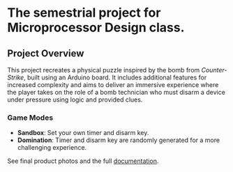 # The semestrial project for Microprocessor Design class.

## Project Overview

This project recreates a physical puzzle inspired by the bomb from *Counter-Strike*, built using an Arduino board. It includes additional features for increased complexity and aims to deliver an immersive experience where the player takes on the role of a bomb technician who must disarm a device under pressure using logic and provided clues.

### Game Modes

- **Sandbox**: Set your own timer and disarm key.
- **Domination**: Timer and disarm key are randomly generated for a more challenging experience.


See final product photos and the full [documentation](https://ocw.cs.pub.ro/courses/pm/prj2022/sgherman/defuse_bomb_puzzle).

